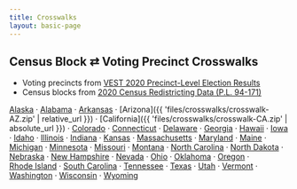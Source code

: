 ```yaml
---
title: Crosswalks
layout: basic-page
---
```


Census Block ⇄ Voting Precinct Crosswalks
---

* Voting precincts from [VEST 2020 Precinct-Level Election Results](https://dataverse.harvard.edu/dataset.xhtml;jsessionid=222f68065439a05e618c84300113?persistentId=doi%3A10.7910%2FDVN%2FK7760H&version=&q=&fileTypeGroupFacet=&fileAccess=&fileSortField=date)
* Census blocks from [2020 Census Redistricting Data (P.L. 94-171)](https://www2.census.gov/geo/tiger/TIGER2020PL/STATE/)

[Alaska](files/crosswalks/crosswalk-AK.zip) ·
[Alabama](./files/crosswalks/crosswalk-AL.zip) ·
[Arkansas](/files/crosswalks/crosswalk-AR.zip) ·
[Arizona]({{ 'files/crosswalks/crosswalk-AZ.zip' | relative_url }}) ·
[California]({{ 'files/crosswalks/crosswalk-CA.zip' | absolute_url }}) ·
[Colorado](files/crosswalks/crosswalk-CO.zip) ·
[Connecticut](files/crosswalks/crosswalk-CT.zip) ·
[Delaware](files/crosswalks/crosswalk-DE.zip) ·
[Georgia](files/crosswalks/crosswalk-GA.zip) ·
[Hawaii](files/crosswalks/crosswalk-HI.zip) ·
[Iowa](files/crosswalks/crosswalk-IA.zip) ·
[Idaho](files/crosswalks/crosswalk-ID.zip) ·
[Illinois](files/crosswalks/crosswalk-IL.zip) ·
[Indiana](files/crosswalks/crosswalk-IN.zip) ·
[Kansas](files/crosswalks/crosswalk-KS.zip) ·
[Massachusetts](files/crosswalks/crosswalk-MA.zip) ·
[Maryland](files/crosswalks/crosswalk-MD.zip) ·
[Maine](files/crosswalks/crosswalk-ME.zip) ·
[Michigan](files/crosswalks/crosswalk-MI.zip) ·
[Minnesota](files/crosswalks/crosswalk-MN.zip) ·
[Missouri](files/crosswalks/crosswalk-MO.zip) ·
[Montana](files/crosswalks/crosswalk-MT.zip) ·
[North&nbsp;Carolina](files/crosswalks/crosswalk-NC.zip) ·
[North&nbsp;Dakota](files/crosswalks/crosswalk-ND.zip) ·
[Nebraska](files/crosswalks/crosswalk-NE.zip) ·
[New&nbsp;Hampshire](files/crosswalks/crosswalk-NH.zip) ·
[Nevada](files/crosswalks/crosswalk-NV.zip) ·
[Ohio](files/crosswalks/crosswalk-OH.zip) ·
[Oklahoma](files/crosswalks/crosswalk-OK.zip) ·
[Oregon](files/crosswalks/crosswalk-OR.zip) ·
[Rhode&nbsp;Island](files/crosswalks/crosswalk-RI.zip) ·
[South&nbsp;Carolina](files/crosswalks/crosswalk-SC.zip) ·
[Tennessee](files/crosswalks/crosswalk-TN.zip) ·
[Texas](files/crosswalks/crosswalk-TX.zip) ·
[Utah](files/crosswalks/crosswalk-UT.zip) ·
[Vermont](files/crosswalks/crosswalk-VT.zip) ·
[Washington](files/crosswalks/crosswalk-WA.zip) ·
[Wisconsin](files/crosswalks/crosswalk-WI.zip) ·
[Wyoming](files/crosswalks/crosswalk-WY.zip)
